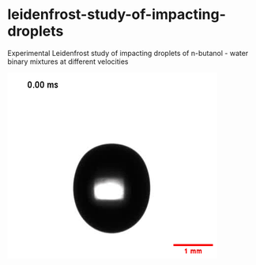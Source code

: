 # leidenfrost-study-of-impacting-droplets
Experimental Leidenfrost study of impacting droplets of n-butanol - water binary mixtures at different velocities

![Pure butanol drop impacting heated steel plate at 0.25 mps](anim2.gif "Pure butanol drop impacting a heated steel plate at 0.25 mps")
